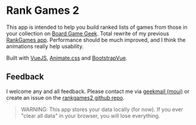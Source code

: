 # Rank Games 2

This app is intended to help you build ranked lists of games from those in your collection on [Board Game Geek](http://boardgamegeek.com). Total rewrite of my previous [RankGames app](https://boardgamegeek.com/thread/1442306/game-ranking-tool). Performance should be much improved, and I think the animations really help usability.

Built with [VueJS](http://vuejs.org), [Animate.css](https://daneden.github.io/animate.css/) and [BootstrapVue](https://bootstrap-vue.js.org/).

## Feedback

I welcome any and all feedback. Please contact me via [geekmail (moui)](https://boardgamegeek.com/geekmail/compose?touser=moui) or create an issue on the [rankgames2 github repo](https://github.com/moui72/rankgames2/issues).

> WARNING: This app stores your data locally (for now). If you ever "clear all data" in your browser, you will lose everything.
